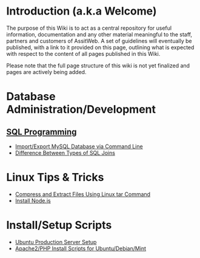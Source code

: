 <!-- TITLE: Home -->
<!-- SUBTITLE: The official AssistWeb Wiki -->

# Introduction (a.k.a Welcome)
The purpose of this Wiki is to act as a central repository for useful information, documentation and any other material meaningful to the staff, partners and customers of AssitWeb. A set of guidelines will eventually be published, with a link to it provided on this page, outlining what is expected with respect to the content of all pages published in this Wiki.

Please note that the full page structure of this wiki is not yet finalized and pages are actively being added.

# Database Administration/Development

## [SQL Programming](https://wiki.assistweb.co/sql-programming)

* [Import/Export MySQL Database via Command Line](https://wiki.assistweb.co/sql-programming/import-export-mysql-database-via-command-line "view page")
* [Difference Between Types of SQL Joins](https://wiki.assistweb.co/sql-programming/difference-between-types-of-sql-joins "view page")

# Linux Tips & Tricks
* [Compress and Extract Files Using Linux tar Command](https://wiki.assistweb.co/linux-tips-tricks/compress-extract-files-using-linux-tar-command)
* [Install Node.js](https://wiki.assistweb.co/linux-tips-tricks/install-node-js)

# Install/Setup Scripts
* [Ubuntu Production Server Setup](https://wiki.assistweb.co/install-setup-scripts#ubuntu-production-server-setup)
* [Apache2/PHP Install Scripts for Ubuntu/Debian/Mint](https://wiki.assistweb.co/install-setup-scripts#apache-2-php-install-scripts-for-ubuntu-debian-mint)